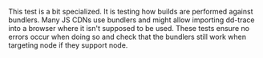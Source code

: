 This test is a bit specialized. It is testing how builds are performed against
bundlers. Many JS CDNs use bundlers and might allow importing dd-trace into a
browser where it isn't supposed to be used. These tests ensure no errors occur
when doing so and check that the bundlers still work when targeting node if they
support node.
